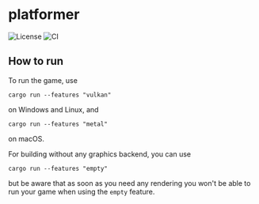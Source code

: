 # platformer

![License](https://img.shields.io/github/license/nick96/platformer)
![CI](https://img.shields.io/github/workflow/status/nick96/platformer/CI)

## How to run

To run the game, use

```
cargo run --features "vulkan"
```

on Windows and Linux, and

```
cargo run --features "metal"
```

on macOS.

For building without any graphics backend, you can use

```
cargo run --features "empty"
```

but be aware that as soon as you need any rendering you won't be able to run your game when using
the `empty` feature.
